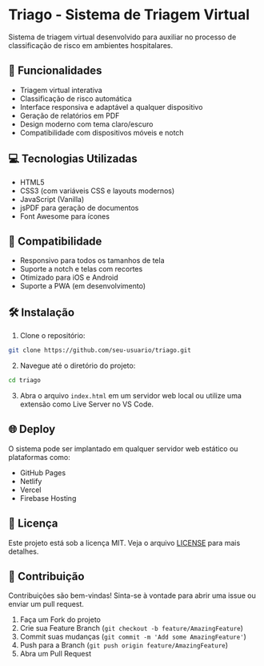 # Triago - Sistema de Triagem Virtual

Sistema de triagem virtual desenvolvido para auxiliar no processo de classificação de risco em ambientes hospitalares.

## 🚀 Funcionalidades

- Triagem virtual interativa
- Classificação de risco automática
- Interface responsiva e adaptável a qualquer dispositivo
- Geração de relatórios em PDF
- Design moderno com tema claro/escuro
- Compatibilidade com dispositivos móveis e notch

## 💻 Tecnologias Utilizadas

- HTML5
- CSS3 (com variáveis CSS e layouts modernos)
- JavaScript (Vanilla)
- jsPDF para geração de documentos
- Font Awesome para ícones

## 📱 Compatibilidade

- Responsivo para todos os tamanhos de tela
- Suporte a notch e telas com recortes
- Otimizado para iOS e Android
- Suporte a PWA (em desenvolvimento)

## 🛠️ Instalação

1. Clone o repositório:
```bash
git clone https://github.com/seu-usuario/triago.git
```

2. Navegue até o diretório do projeto:
```bash
cd triago
```

3. Abra o arquivo `index.html` em um servidor web local ou utilize uma extensão como Live Server no VS Code.

## 🌐 Deploy

O sistema pode ser implantado em qualquer servidor web estático ou plataformas como:
- GitHub Pages
- Netlify
- Vercel
- Firebase Hosting

## 📄 Licença

Este projeto está sob a licença MIT. Veja o arquivo [LICENSE](LICENSE) para mais detalhes.

## 🤝 Contribuição

Contribuições são bem-vindas! Sinta-se à vontade para abrir uma issue ou enviar um pull request.

1. Faça um Fork do projeto
2. Crie sua Feature Branch (`git checkout -b feature/AmazingFeature`)
3. Commit suas mudanças (`git commit -m 'Add some AmazingFeature'`)
4. Push para a Branch (`git push origin feature/AmazingFeature`)
5. Abra um Pull Request 